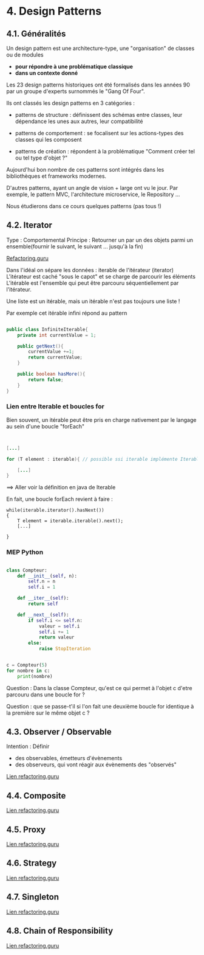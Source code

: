 # 4. Design Patterns

## 4.1. Généralités

Un design pattern est une architecture-type, une "organisation" de classes ou de modules 
- **pour répondre à une problématique classique** 
- **dans un contexte donné**


Les 23 design patterns historiques ont été formalisés dans les années 90 par un groupe d'experts surnommés le "Gang Of Four".

Ils ont classés les design patterns en 3 catégories : 
- patterns de structure : définissent des schémas entre classes, leur dépendance les unes aux autres, leur compatibilité

- patterns de comportement : se focalisent sur les actions-types des classes qui les composent

- patterns de création : répondent à la problématique "Comment créer tel ou tel type d'objet ?"

Aujourd'hui bon nombre de ces patterns sont intégrés dans les bibliothèques et frameworks modernes.

D'autres patterns, ayant un angle de vision + large ont vu le jour. Par exemple, le pattern MVC, l'architecture microservice, le Repository ...

Nous étudierons dans ce cours quelques patterns (pas tous !)

## 4.2. Iterator

Type : Comportemental
Principe : Retourner un par un des objets parmi un ensemble(fournir le suivant, le suivant ... jusqu'à la fin)

[Refactoring.guru](https://refactoring.guru/design-patterns/iterator)

Dans l'idéal on sépare les données : iterable de l'itérateur (iterator)
L'itérateur est caché "sous le capot" et se charge de parcourir les éléments
L'itérable est l'ensemble qui peut être parcouru séquentiellement par l'itérateur.

Une liste est un itérable, mais un itérable n'est pas toujours une liste !

Par exemple cet itérable infini répond au pattern 

```java

public class InfiniteIterable{
    private int currentValue = 1;

    public getNext(){
        currentValue +=1;
        return currentValue;
    }

    public boolean hasMore(){
        return false;
    }
}

```

### Lien entre Iterable et boucles for

Bien souvent, un itérable peut être pris en charge nativement par le langage au sein d'une boucle "forEach"

```java


[...]

for (T element : iterable){ // possible ssi iterable implémente Iterable<T>

    [...]
}


```

==> Aller voir la définition en java de Iterable<T>

En fait, une boucle forEach revient à faire :
```
while(iterable.iterator().hasNext())
{
    T element = iterable.iterable().next();
    [...]

}

```

### MEP Python

```python

class Compteur:
    def __init__(self, n):
        self.n = n
        self.i = 1

    def __iter__(self):
        return self

    def __next__(self):
        if self.i <= self.n:
            valeur = self.i
            self.i += 1
            return valeur
        else:
            raise StopIteration


c = Compteur(5)
for nombre in c:
    print(nombre)

```

Question : Dans la classe Compteur, qu'est ce qui permet à l'objet c d'etre parcouru dans une boucle for ?

Question : que se passe-t'il si l'on fait une deuxième boucle for identique à la première sur le même objet c ?




## 4.3. Observer / Observable

Intention : Définir 
- des observables, émetteurs d'évènements
- des observeurs, qui vont réagir aux évènements des "observés"

[Lien refactoring.guru](https://refactoring.guru/design-patterns/composite)



## 4.4. Composite

[Lien refactoring.guru](https://refactoring.guru/design-patterns/observer)


## 4.5. Proxy

[Lien refactoring.guru](https://refactoring.guru/design-patterns/proxy)


## 4.6. Strategy

[Lien refactoring.guru](https://refactoring.guru/design-patterns/strategy)


## 4.7. Singleton

[Lien refactoring.guru](https://refactoring.guru/design-patterns/singleton)

## 4.8. Chain of Responsibility

[Lien refactoring.guru](https://refactoring.guru/design-patterns/chain-of-responsibility)
